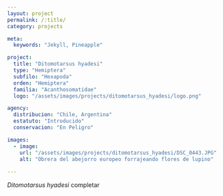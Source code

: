 ```yaml
---
layout: project
permalink: /:title/
category: projects

meta:
  keywords: "Jekyll, Pineapple"

project:
  title: "Ditomotarsus hyadesi"
  type: "Hemiptera"
  subfilo: "Hexapoda"
  orden: "Hemiptera"
  familia: "Acanthosomatidae"
  logo: "/assets/images/projects/ditomotarsus_hyadesi/logo.png"

agency:
  distribucion: "Chile, Argentina"
  estatuto: "Introducido"
  conservacion: "En Peligro"

images:
  - image:
    url: "/assets/images/projects/ditomotarsus_hyadesi/DSC_0443.JPG"
    alt: "Obrera del abejorro europeo forrajeando flores de lupino"
  
---
```

<p><i>Ditomotarsus hyadesi</i> completar </p>
